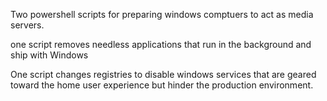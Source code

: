 Two powershell scripts for preparing windows comptuers to act as media servers.

one script removes needless applications that run in the background and ship with Windows

One script changes registries to disable windows services that are geared toward the home user experience but hinder the production environment.
